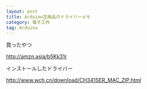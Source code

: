 ```yaml
---
layout: post
title: Arduino互換品のドライバーメモ
category: 電子工作
tag: Arduino
---
```

買ったやつ

<http://amzn.asia/b5Kk31r>



インストールしたドライバー

<http://www.wch.cn/download/CH341SER_MAC_ZIP.html>
